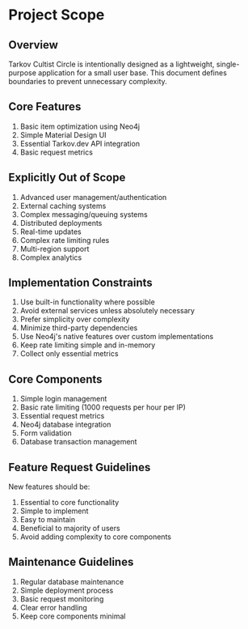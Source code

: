 # Project Scope

## Overview
Tarkov Cultist Circle is intentionally designed as a lightweight, single-purpose application for a small user base. This document defines boundaries to prevent unnecessary complexity.

## Core Features
1. Basic item optimization using Neo4j
2. Simple Material Design UI
3. Essential Tarkov.dev API integration
4. Basic request metrics

## Explicitly Out of Scope
1. Advanced user management/authentication
2. External caching systems
3. Complex messaging/queuing systems
4. Distributed deployments
5. Real-time updates
6. Complex rate limiting rules
7. Multi-region support
8. Complex analytics

## Implementation Constraints
1. Use built-in functionality where possible
2. Avoid external services unless absolutely necessary
3. Prefer simplicity over complexity
4. Minimize third-party dependencies
5. Use Neo4j's native features over custom implementations
6. Keep rate limiting simple and in-memory
7. Collect only essential metrics

## Core Components
1. Simple login management
2. Basic rate limiting (1000 requests per hour per IP)
3. Essential request metrics
4. Neo4j database integration
5. Form validation
6. Database transaction management

## Feature Request Guidelines
New features should be:
1. Essential to core functionality
2. Simple to implement
3. Easy to maintain
4. Beneficial to majority of users
5. Avoid adding complexity to core components

## Maintenance Guidelines
1. Regular database maintenance
2. Simple deployment process
3. Basic request monitoring
4. Clear error handling
5. Keep core components minimal